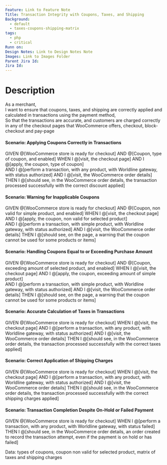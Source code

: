 ```yaml
---
Feature: Link to Feature Note
Title: Transaction Integrity with Coupons, Taxes, and Shipping
Background:
  - default
  - taxes-coupons-shipping-matrix
tags:
  - php
  - critical
Runn on: 
Design Notes: Link to Design Notes Note
Images: Link to Images Folder
Parent Jira Id: 
Jira Id: 
---
```


# Description

As a merchant,  
I want to ensure that coupons, taxes, and shipping are correctly applied and calculated in transactions using the payment method,  
So that the transactions are accurate, and customers are charged correctly in any of the checkout pages that WooCommerce offers, checkout, block-checkout and pay-page

#### Scenario: Applying Coupons Correctly in Transactions

GIVEN @[WooCommerce store is ready for checkout]
AND @[Coupon, type of coupon, and enabled]
WHEN I @[visit, the checkout page]
AND I @[apply, the coupon, type of coupon]  
AND I @[perform a transaction, with any product, with Worldline gateway, with status authorized]
AND I @[visit, the WooCommerce order details]
THEN I @[should see, in the WooCommerce order details, the transaction processed successfully with the correct discount applied]

#### Scenario: Warning for Inapplicable Coupons

GIVEN @[WooCommerce store is ready for checkout]
AND @[Coupon, non valid for simple product, and enabled]
WHEN I @[visit, the checkout page]
AND I @[apply, the coupon, non valid for selected product]  
AND I @[perform a transaction, with simple product, with Worldline gateway, with status authorized]
AND I @[visit, the WooCommerce order details]
THEN I @[should see, on the page, a warning that the coupon cannot be used for some products or items]

#### Scenario: Handling Coupons Equal to or Exceeding Purchase Amount

GIVEN @[WooCommerce store is ready for checkout]
AND @[Coupon, exceeding amount of selected product, and enabled]
WHEN I @[visit, the checkout page]
AND I @[apply, the coupon, exceeding amount of simple product]  
AND I @[perform a transaction, with simple product, with Worldline gateway, with status authorized]
AND I @[visit, the WooCommerce order details]
THEN I @[should see, on the page, a warning that the coupon cannot be used for some products or items]

#### Scenario: Accurate Calculation of Taxes in Transactions

GIVEN @[WooCommerce store is ready for checkout]
WHEN I @[visit, the checkout page]
AND I @[perform a transaction, with any product, with Worldline gateway, with status authorized]
AND I @[visit, the WooCommerce order details]
THEN I @[should see, in the WooCommerce order details, the transaction processed successfully with the correct taxes applied]

#### Scenario: Correct Application of Shipping Charges

GIVEN @[WooCommerce store is ready for checkout]
WHEN I @[visit, the checkout page]
AND I @[perform a transaction, with any product, with Worldline gateway, with status authorized]
AND I @[visit, the WooCommerce order details]
THEN I @[should see, in the WooCommerce order details, the transaction processed successfully with the correct shipping charges applied]

#### Scenario: Transaction Completion Despite On-Hold or Failed Payment

GIVEN @[WooCommerce store is ready for checkout]
WHEN I @[perform a transaction, with any product, with Worldline gateway, with status failed]
THEN I @[should see, in the WooCommerce order details, an order created to record the transaction attempt, even if the payment is on hold or has failed]

Data: types of coupons, coupon non valid for selected product, matrix of taxes and shipping charges
